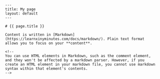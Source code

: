     ---
    title: My page
    layout: default
    ---
     
    # {{ page.title }}
     
    Content is written in [Markdown](https://learnxinyminutes.com/docs/markdown/). Plain text format allows you to focus on your **content**.
     
    <!--
    You can use HTML elements in Markdown, such as the comment element, and they won't be affected by a markdown parser. However, if you create an HTML element in your markdown file, you cannot use markdown syntax within that element's contents.
    -->
